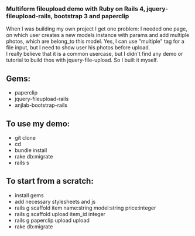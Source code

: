 ### Multiform fileupload demo with Ruby on Rails 4, jquery-fileupload-rails, bootstrap 3 and paperclip
When I was building my own project I get one problem: I needed one page, on which user creates a new models instance with params and add multiple photos, which are belong_to this model. Yes, I can use "multiple" tag for a file input, but I need to show user his photos before upload.   
I really believe that it is a common usercase, but I didn't find any demo or tutorial to build thos with jquery-file-upload. So I built it myself.  
## Gems:
 - paperclip
 - jquery-fileupload-rails
 - anjlab-bootstrap-rails
  
## To use my demo:
 - git clone
 - cd
 - bundle install
 - rake db:migrate
 - rails s

## To start from a scratch:
 - install gems
 - add necessary stylesheets and js
 - rails g scaffold item name:string model:string price:integer
 - rails g scaffold upload item_id integer
 - rails g paperclip upload upload
 - rake db:migrate
